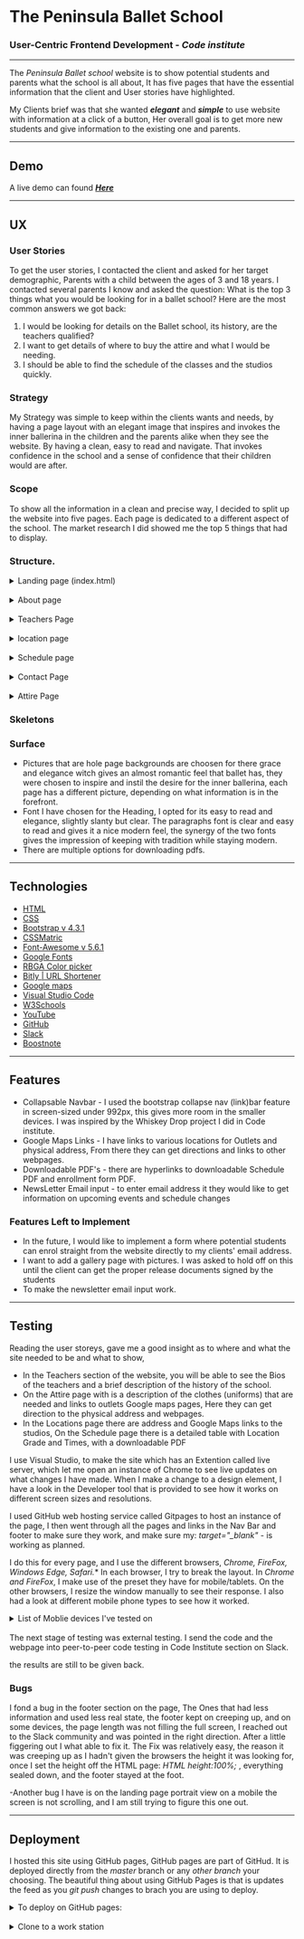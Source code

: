 # The Peninsula Ballet School

### User-Centric Frontend Development - *Code institute*
___


The *Peninsula Ballet school* website is to show potential students and parents what the school is all about, 
It has five pages that have the essential information that the client and User stories have highlighted.

My Clients brief was that she wanted ***elegant*** and ***simple*** to use website with information at a click of a button, 
Her overall goal is to get more new students and give information to the existing one and parents.

----
## Demo
A live demo can found ***[Here](https://clinton-davis.github.io/peninsulaballet/)***

---
## UX


### User Stories

To get the user stories, I contacted the client and asked for her target demographic, Parents with a child between the ages of 3 and 18 years.
I contacted several parents I know and asked the question: What is the top 3 things what you would be looking for in a ballet school?
Here are the most common answers we got back:

1. I would be looking for details on the Ballet school, its history, are the teachers qualified?
2. I want to get details of where to buy the attire and what I would be needing.
3. I should be able to find the schedule of the classes and the studios quickly.

### Strategy
My Strategy was simple to keep within the clients wants and needs, by having a page layout with an elegant image that inspires and invokes the inner ballerina in the children and the parents alike when they see the website. By having a clean, easy to read and navigate. That invokes confidence in the school and a sense of confidence that their children would are after.

### Scope
To show all the information in a clean and precise way, I decided to split up the website into five pages. Each page is dedicated to a different aspect of the school. The market research I did showed me the top 5 things that had to display.

### Structure.
<details>
<summary>Landing page (index.html)</summary><br> 
Is the first thing they would see. In this page, I wanted to give a general overall feed for the site, Elegant and simple with a direct link to the enrollment form and to enter the cite. 
</details>
<br>
<details>
<summary>About page</summary><br>
The About page with has all the reasons to do ballet, selling points and benefits, again with an elegant feel and easy to read the text. I also added a testimonial section to the page with quotes from social media.
</details>
<br>
<details>
<summary>Teachers Page</summary><br>
Here you will be able to read all about the two teachers bios and qualifications. There is also a history section on it,is a brief history of the school.
 </details>
 <br>
<details>
<summary>location page</summary><br>
Has a list of the studios the physical address and a button that links to a Google maps page that gives a pin if they need direction.
</details><br>
<details>
<summary>Schedule page</summary><br>
This page has an easy to read table with the different classes and times at each studio.
 I added a download schedule pdf.
 </details>
 <br>
<details>
<summary>Contact Page</summary><br>
 This is simple clean with a downloadable enrollment form and email address for the teachers if they have any questions.
 As per request from my client, I made did not add a pricing page because they have different prices for different Reagan, Prices given per request.
</details>
 <br>
 <details>
 <summary>Attire Page</summary><br>
 As ballet is an art-form set uniform for male and female, everything from hair to shoes has a strict rule on how and what to wear, this page gives an overview on how to tye hair and where to go for the gear — links to Outlets and videos on how-tos.
 </details>

### Skeletons 



### Surface
* Pictures that are hole page backgrounds are choosen for there grace and elegance witch gives an almost romantic feel that ballet has, they were chosen to inspire and instil the desire for the inner ballerina, each page has a different picture, depending on what information is in the forefront. 
* Font I have chosen for the Heading, I opted for its easy to read and elegance, slightly slanty but clear.
The paragraphs font is clear and easy to read and gives it a nice modern feel, the synergy of the two fonts gives the impression of keeping with tradition while staying modern.
* There are multiple options for downloading pdfs.

---
## Technologies

* [HTML](https://en.wikipedia.org/wiki/HTML)
* [CSS](https://en.wikipedia.org/wiki/Cascading_Style_Sheets)
* [Bootstrap v 4.3.1](https://getbootstrap.com/)
* [CSSMatric](https://cssmatic.com/)
* [Font-Awesome v 5.6.1](https://fontawesome.com/)
* [Google Fonts](https://fonts.google.com/)
* [RBGA Color picker](https://www.december.com/html/spec/colorrgbadec.html)
* [Bitly \| URL Shortener](https://bitly.com/)
* [Google maps](https://www.google.com/maps)
* [Visual Studio Code](https://code.visualstudio.com/)
* [W3Schools](https://www.w3schools.com/)
* [YouTube](https://www.youtube.com/)
* [GitHub](https://github.com/)
* [Slack](https://slack.com/intl/en-ie/)
* [Boostnote](https://boostnote.io/)

---
## Features

- Collapsable Navbar - I used the bootstrap collapse nav (link)bar feature in screen-sized under 992px, this gives more room in the smaller devices. I was inspired by the Whiskey Drop project I did in Code institute.
- Google Maps Links - I have links to various locations for Outlets and physical address, From there they can get directions and links to other webpages.
- Downloadable PDF's - there are hyperlinks to downloadable Schedule PDF and enrollment form PDF.
- NewsLetter Email input - to enter email address it they would like to get information on upcoming events and schedule changes


### Features Left to Implement
- In the future, I would like to implement a form where potential students can enrol straight from the website directly to my clients' email address.
- I want to add a gallery page with pictures. I was asked to hold off on this until the client can get the proper release documents signed by the students
- To make the newsletter email input work.

---

## Testing
Reading the user storeys, gave me a good insight as to where  and what the site needed to be and what to show,
* In the Teachers section of the website, you will be able to see the Bios of the teachers and a brief description of the history of the school.
* On the Attire page with is a description of the clothes (uniforms) that are needed and links to outlets Google maps pages,  Here they can get direction to the physical address and webpages.
* In the Locations page there are address and Google Maps links to the studios, On the Schedule page there is a detailed table with Location Grade and Times, with a downloadable PDF 

I use Visual Studio, to make the site which has an Extention called live server, which let me open an instance of Chrome to see live updates on what changes I have made. When I make a change to a design element, I have a look in the Developer tool that is provided to see how it works on different screen sizes and resolutions. 

I used GitHub web hosting service called Gitpages to host an instance of the page, I then went through all the pages and links in the Nav Bar and footer to make sure they work, and make sure my:  *target="_blank"* - is working as planned.

I do this for every page, and I use the different browsers, *Chrome, FireFox, Windows Edge, Safari.** In each browser, I try to break the layout. In *Chrome and FireFox*, I make use of the preset they have for mobile/tablets. On the other browsers, I resize the window manually to see their response.
I also had a look at different mobile phone types to see how it worked.
<details>
<summary>List of Moblie devices I've tested on</summary> 
<ul>
<li>iPhone 4 / 6 / 8</li>
<li>Samsung J5 / A5</li>
<li>Sony Xperia 10</li>
<li>Mi A3</li>
<li>iPad</li>
</details>
<br>
The next stage of testing was external testing. I send the code and the webpage into peer-to-peer code testing in Code Institute section on Slack. 

the results are still to be given back.

### Bugs

I fond a bug in the footer section on the page, The Ones that had less information and used less real state, the footer kept on creeping up, and on some devices, the page length was not filling the full screen, I reached out to the Slack community and was pointed in the right direction. After a little figgering out I what able to fix it.
The Fix was relatively easy, the reason it was creeping up as I hadn't given the browsers the height it was looking for, once I set the height off the HTML page: *HTML height:100%;* , everything sealed down, and the footer stayed at the foot.

-Another bug I have is on the landing page portrait view on a mobile the screen is not scrolling, and I am still trying to figure this one out.

---

## Deployment
I hosted this site using GitHub pages, GitHub pages are part of GitHud. It is deployed directly from the *master* branch or any *other branch* your choosing. The beautiful thing about using GitHub Pages is that is updates the feed as you *git push* changes to brach you are using to deploy. 


<details>
<summary>To deploy on GitHub pages:</summary>
<br>
<ol>
<li> Go to the repository you want to deploy.</li>
<li> Click on the setting tab.</li>
<li> Scroll down until you get GitHub Pages section about ¾ of the way down, In a light blue rectangle, you find the link.</li>
<li> Click on the Link.</li>
</ol>
</details>
<br>
<details>
<summary>Clone to a work station</summary>
<br>
<ol>
<li>On GitHub, navigate to the main page of the repository.</li>
<li>Under the repository name, click Clone or download.</li>
<li>To clone the repository using HTTPS, under "Clone with HTTPS", click. To clone the repository using an SSH key, including a certificate issued by your organisation's SSH certificate authority, click Use SSH, then click.</li>
<li>Open Git Bash.</li>
<li>Change the current working directory to the location where you want the cloned directory to be.</li>
<li>Type ‘’’git clone’’’ and then paste the URL you copied in Step 2.</li>
<li>Press Enter. Your local Clone will be created.</li>
<ol>



---

### Credits
##### Design:
I created the design of the web page, 
The whiskey drop projects heavily inspired me.

##### Content:
All information and bios credited to Tracy Davis and Lielanie Beer.

##### Media:
* [Pixabay](https://pixabay.com/)
* [Shutterstock](https://www.shutterstock.com/home) 
* [Unsplash](https://unsplash.com/) 
* [Stockfresh](https://stockfresh.com/)
All pictures used have [CC licences](https://en.wikipedia.org/wiki/Creative_Commons_license) or paid Standard licences.

### Acknowledgements
For the use of code and knowledge.
- [Bootstrap v 4.3.1](https://getbootstrap.com/) for codesnippets for the responsive design [Grid system](https://getbootstrap.com/docs/4.3/layout/grid/)/ [Jumbotron ](https://getbootstrap.com/docs/4.3/components/jumbotron/) / [Cards](https://getbootstrap.com/docs/4.3/components/card/) / [Buttons](https://getbootstrap.com/docs/4.3/components/buttons/) / [Navbar](https://getbootstrap.com/docs/4.3/components/navbar/) / [Containers / fluid](https://getbootstrap.com/docs/4.3/layout/overview/#containers) / [Blockquotes](https://getbootstrap.com/docs/4.3/content/typography/#blockquotes)
- [YouTube - Kevin Powell](https://www.youtube.com/user/KepowOb) for code snippets and [Sticky footer](https://bit.ly/2NAFAgW) advice
- [CSS-Tricks](https://css-tricks.com/) website for help with [BackGround Image](https://css-tricks.com/perfect-full-page-background-image/) / [Overflow](https://css-tricks.com/the-css-overflow-property/) / [FlexBox](https://css-tricks.com/snippets/css/a-guide-to-flexbox/) / code and Documentation.
- [W3Schools](https://www.w3schools.com/) for code snippets and documentation with [Creating a Custom Scrollbar](https://www.w3schools.com/howto/howto_css_custom_scrollbar.asp) / General research on HTML CSS and Bootstrap implementation.
- [CSSMatric](https://cssmatic.com/) for [Box Shadow Generator ](https://cssmatic.com/box-shadow)
- [GitHub](https://github.com/) for documentation on how to [Deploy GitPages](https://bit.ly/2Kc5u8N) and [How to Clone Repository](https://bit.ly/32Emdbc).
- [Google Fonts](https://fonts.google.com/) for fonts and code snippets
- [Slack](https://slack.com/intl/en-ie/) community for Testing / Encouragement / Code Snippets and pointers.



